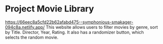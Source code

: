 # Project Movie Library 
https://66eec8a5cfd22b62afabd475--symphonious-smakager-094c8a.netlify.app/ 
This website allows users to filter movies by genre, sort by Title. Director, Year, Rating. It also has a randomizer button, which selects the random movie. 
